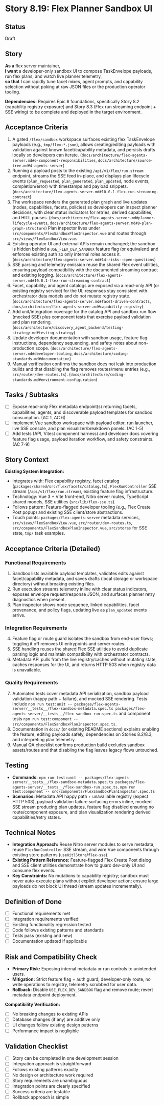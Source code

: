 # Story 8.19: Flex Planner Sandbox UI

## Status
Draft

## Story
**As a** flex server maintainer,  
**I want** a developer-only sandbox UI to compose TaskEnvelope payloads, run flex plans, and watch live planner telemetry,  
**so that** I can rapidly tune facet mixes, agent prompts, and capability selection without poking at raw JSON files or the production operator tooling.

**Dependencies:** Requires Epic 8 foundations, specifically Story 8.2 (capability registry exposure) and Story 8.3 (Flex run streaming endpoint + SSE wiring) to be complete and deployed in the target environment.

## Acceptance Criteria
1. A gated `/flex/sandbox` workspace surfaces existing flex TaskEnvelope payloads (e.g., `tmp/flex-*.json`), allows creating/editing payloads with validation against known facet/capability metadata, and persists drafts locally so developers can iterate. (`docs/architecture/flex-agents-server.md#6-component-responsibilities`, `docs/architecture/source-tree.md#4-agents-server`)
2. Running a payload posts to the existing `/api/v1/flex/run.stream` endpoint, streams the SSE feed in-place, and displays plan lifecycle events (`plan_requested`, `plan_generated`, `plan_updated`, node events, completion/error) with timestamps and payload snippets. (`docs/architecture/flex-agents-server.md#10.0.1-flex-run-streaming-contract`)
3. The workspace renders the generated plan graph and live updates (nodes, capabilities, facets, policies) so developers can inspect planner decisions, with clear status indicators for retries, derived capabilities, and HITL pauses. (`docs/architecture/flex-agents-server.md#planner-lifecycle-events`, `docs/architecture/flex-agents-server.md#8-plan-graph-structure`) Plan inspector lives under `src/components/FlexSandboxPlanInspector.vue` and routes through `src/views/FlexSandboxView.vue`.
4. Existing operator UI and external APIs remain unchanged; the sandbox is hidden behind a `USE_FLEX_DEV_SANDBOX` feature flag (or equivalent) and enforces existing auth so only internal roles access it. (`docs/architecture/flex-agents-server.md#14-risks--open-questions`)
5. SSE parsing and telemetry emission reuse the shared Flex event utilities, ensuring payload compatibility with the documented streaming contract and existing logging. (`docs/architecture/flex-agents-server.md#10.0.1-flex-run-streaming-contract`)
6. Facet, capability, and agent catalogs are exposed via a read-only API (or existing registry service) for the UI; responses stay consistent with orchestrator data models and do not mutate registry state. (`docs/architecture/flex-agents-server.md#facet-driven-contracts`, `docs/architecture/flex-agents-server.md#capability-registry`)
7. Add unit/integration coverage for the catalog API and sandbox run flow (mocked SSE) plus component tests that exercise payload validation and plan rendering. (`docs/architecture/discovery_agent_backend/testing-strategy.md#testing-strategy`)
8. Update developer documentation with sandbox usage, feature flag instructions, dependency sequencing, and safety notes about non-production scope. (`docs/architecture/flex-agents-server.md#developer-tooling`, `docs/architecture/coding-standards.md#documentation`)
9. Manual verification confirms the sandbox does not leak into production builds and that disabling the flag removes routes/menu entries (e.g., `src/router/dev-routes.ts`). (`docs/architecture/coding-standards.md#environment-configuration`)

## Tasks / Subtasks
- [ ] Expose read-only Flex metadata endpoint(s) returning facets, capabilities, agents, and discoverable payload templates for sandbox consumption. (AC 1, AC 6)
- [ ] Implement Vue sandbox workspace with payload editor, run launcher, live SSE console, and plan visualizer/breakdown panels. (AC 1-5)
- [ ] Add tests (API, Vitest component harness) and developer docs covering feature flag usage, payload iteration workflow, and safety constraints. (AC 7-9)

## Story Context

**Existing System Integration:**
- Integrates with: Flex capability registry, facet catalog (`packages/shared/src/flex/facets/catalog.ts`), `FlexRunController` SSE stream (`/api/v1/flex/run.stream`), existing feature flag infrastructure.
- Technology: Vue 3 + Vite front-end, Nitro server routes, TypeScript shared models, SSE utilities (`src/lib/flex-sse.ts`).
- Follows pattern: Feature-flagged developer tooling (e.g., Flex Create Post popup) and existing SSE client/store abstractions.
- Touch points: `packages/flex-agents-server` metadata services, `src/views/FlexSandboxView.vue`, `src/router/dev-routes.ts`, `src/components/FlexSandboxPlanInspector.vue`, `src/stores` for SSE state, `tmp/` task examples.

## Acceptance Criteria (Detailed)

### Functional Requirements
1. Sandbox lists available payload templates, validates edits against facet/capability metadata, and saves drafts (local storage or workspace directory) without breaking existing files.
2. Run execution streams telemetry inline with clear status indicators, exposes envelope request/response JSON, and surfaces planner retry diagnostics when present.
3. Plan inspector shows node sequence, linked capabilities, facet provenance, and policy flags, updating live as `plan_updated` events arrive.

### Integration Requirements
4. Feature flag or route guard isolates the sandbox from end-user flows; toggling it off removes UI entrypoints and server routes.
5. SSE handling reuses the shared Flex SSE utilities to avoid duplicate parsing logic and maintain compatibility with orchestrator contracts.
6. Metadata API pulls from the live registry/caches without mutating state, caches responses for the UI, and returns HTTP 503 when registry data is unavailable.

### Quality Requirements
7. Automated tests cover metadata API serialization, sandbox payload validation (happy path + failure), and mocked SSE rendering. Tests include `npm run test:unit -- packages/flex-agents-server/__tests__/flex-sandbox-metadata.spec.ts packages/flex-agents-server/__tests__/flex-sandbox-run.spec.ts` and component tests `npm run test:component -- src/components/FlexSandboxPlanInspector.spec.ts`.
8. Documentation in `docs/` (or existing README sections) explains enabling the feature, editing payloads safely, dependencies on Stories 8.2/8.3, and interpreting plan telemetry.
9. Manual QA checklist confirms production build excludes sandbox assets/routes and that disabling the flag leaves legacy flows untouched.

## Testing
- **Commands:** `npm run test:unit -- packages/flex-agents-server/__tests__/flex-sandbox-metadata.spec.ts packages/flex-agents-server/__tests__/flex-sandbox-run.spec.ts`, `npm run test:component -- src/components/FlexSandboxPlanInspector.spec.ts`
- **Scenarios:** Metadata API happy path + unavailable registry (expect HTTP 503), payload validation failure surfacing errors inline, mocked SSE stream producing plan updates, feature flag disabled ensuring no route/component exposure, and plan visualization rendering derived capabilities/retry states.

## Technical Notes
- **Integration Approach:** Reuse Nitro server modules to serve metadata, reuse `FlexRunController` SSE stream, and wire Vue components through existing store patterns (`useHitlStore`/`flex-sse`).  
- **Existing Pattern Reference:** Feature-flagged Flex Create Post dialog and SSE client utilities demonstrate how to guard dev-only UI and consume flex events.  
- **Key Constraints:** No mutations to capability registry; sandbox must never auto-execute plans without explicit developer action; ensure large payloads do not block UI thread (stream updates incrementally).

## Definition of Done
- [ ] Functional requirements met
- [ ] Integration requirements verified
- [ ] Existing functionality regression tested
- [ ] Code follows existing patterns and standards
- [ ] Tests pass (existing and new)
- [ ] Documentation updated if applicable

## Risk and Compatibility Check
- **Primary Risk:** Exposing internal metadata or run controls to unintended users.  
- **Mitigation:** Strict feature flag + auth guard, developer-only route, no write operations to registry, telemetry scrubbed for user data.  
- **Rollback:** Disable `USE_FLEX_DEV_SANDBOX` flag and remove route; revert metadata endpoint deployment.

**Compatibility Verification:**
- [ ] No breaking changes to existing APIs
- [ ] Database changes (if any) are additive only
- [ ] UI changes follow existing design patterns
- [ ] Performance impact is negligible

## Validation Checklist
- [ ] Story can be completed in one development session
- [ ] Integration approach is straightforward
- [ ] Follows existing patterns exactly
- [ ] No design or architecture work required
- [ ] Story requirements are unambiguous
- [ ] Integration points are clearly specified
- [ ] Success criteria are testable
- [ ] Rollback approach is simple
